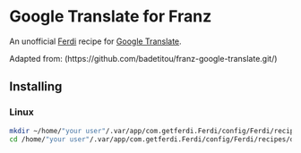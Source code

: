 # Google Translate for Franz

An unofficial [Ferdi](https://getferdi.com/) recipe for [Google Translate](https://translate.google.com/).

<p> Adapted from: (https://github.com/badetitou/franz-google-translate.git/) </p>

## Installing

### Linux

```bash
mkdir ~/home/"your user"/.var/app/com.getferdi.Ferdi/config/Ferdi/recipes/dev
cd /home/"your user"/.var/app/com.getferdi.Ferdi/config/Ferdi/recipes/dev && git clone https://github.com/alyssonlcss/ferdi-google-translate.git
```
